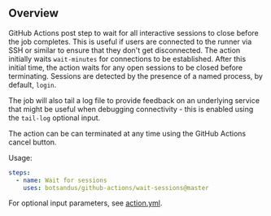 ## Overview

GitHub Actions post step to wait for all interactive sessions to close before
the job completes.  This is useful if users are connected to the runner via SSH
or similar to ensure that they don't get disconnected.  The action initially
waits `wait-minutes` for connections to be established.  After this initial
time, the action waits for any open sessions to be closed before terminating.
Sessions are detected by the presence of a named process, by default, `login`.

The job will also tail a log file to provide feedback on an underlying service
that might be useful when debugging connectivity - this is enabled using the
`tail-log` optional input.

The action can be can terminated at any time using the GitHub Actions cancel
button.

Usage:

```yaml
steps:
  - name: Wait for sessions
    uses: botsandus/github-actions/wait-sessions@master
```

For optional input parameters, see [action.yml](action.yml).
